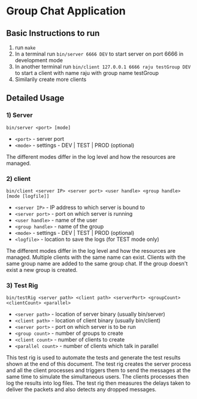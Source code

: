 # Group Chat Application

## Basic Instructions to run
1. run `make`
1. In a terminal run `bin/server 6666 DEV` to start server on port 6666 in development mode
1. In another terminal run `bin/client 127.0.0.1 6666 raju testGroup DEV` to start a client with name raju with group name testGroup
1. Similarily create more clients 


## Detailed Usage 
### 1) Server 
`bin/server <port> [mode]`
* `<port>` - server port
* `<mode>` - settings - DEV | TEST | PROD (optional)

The different modes differ in the log level and how the resources are managed. 

### 2) client 
`bin/client <server IP> <server port> <user handle> <group handle> [mode [logfile]]`
* `<server IP>` - IP address to which server is bound to
* `<server port>` - port on which server is running
* `<user handle>` - name of the user
* `<group handle>` - name of the group
* `<mode>` - settings - DEV | TEST | PROD (optional)
* `<logfile>` - location to save the logs (for TEST mode only)

The different modes differ in the log level and how the resources are managed. Multiple clients with the same name can exist. Clients with the same group name are added to the same group chat. If the group doesn't exist a new group is created. 

### 3) Test Rig
`bin/testRig <server path> <client path> <serverPort> <groupCount> <clientCount> <parallel> `

* `<server path>` - location of server binary (usually bin/server)
* `<client path>` - location of client binary (usually bin/client)
* `<server port>` - port on which server is to be run
* `<group count>` - number of groups to create
* `<client count>` - number of clients to create
* `<parallel count>` - number of clients which talk in parallel

This test rig is used to automate the tests and generate the test results shown at the end of this document. The test rig creates the server process and all the client processes and triggers them to send the messages at the same time to simulate the simultaneous users. The clients processes then log the results into log files. The test rig then measures the delays taken to deliver the packets and also detects any dropped messages.

